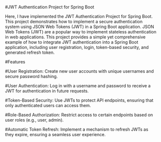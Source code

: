 #JWT Authentication Project for Spring Boot


Here, I have implemented the JWT Authentication Project for Spring Boot. This project demonstrates how to implement a secure authentication
system using JSON Web Tokens (JWT) in a Spring Boot application. JSON Web Tokens (JWT) are a popular way to implement stateless authentication in web applications.
This project provides a simple yet comprehensive example of how to integrate JWT authentication into a Spring Boot application, including user registration, 
login, token-based security, and generated refresh token.

#Features

#User Registration: Create new user accounts with unique usernames and secure password hashing.

#User Authentication: Log in with a username and password to receive a JWT for authentication in future requests.

#Token-Based Security: Use JWTs to protect API endpoints, ensuring that only authenticated users can access them.

#Role-Based Authorization: Restrict access to certain endpoints based on user roles (e.g., user, admin).

#Automatic Token Refresh: Implement a mechanism to refresh JWTs as they expire, ensuring a seamless user experience.
